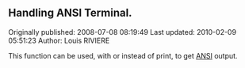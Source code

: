 ## Handling ANSI Terminal. 
Originally published: 2008-07-08 08:19:49 
Last updated: 2010-02-09 05:51:23 
Author: Louis RIVIERE 
 
This function can be used, with or instead of print, to get [ANSI](http://en.wikipedia.org/wiki/ANSI_escape_code) output.